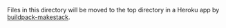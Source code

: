 Files in this directory will be moved to the top directory in a Heroku app by [buildpack-makestack](https://github.com/seiyanuta/buildpack-makestack).
